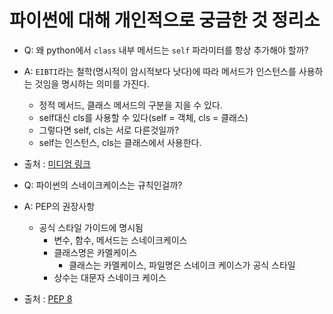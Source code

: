 # 파이썬에 대해 개인적으로 궁금한 것 정리소

- Q: 왜 python에서 `class` 내부 메서드는 `self` 파라미터를 항상 추가해야 할까?
- A: `EIBTI`라는 철학(명시적이 암시적보다 낫다)에 따라 메서드가 인스턴스를 사용하는 것임을 명시하는 의미를 가진다. 
    - 정적 메서드, 클래스 메서드의 구분을 지을 수 있다. 
    - self대신 cls를 사용할 수 있다(self = 객체, cls = 클래스)
    - 그렇다면 self, cls는 서로 다른것일까?
    - self는 인스턴스, cls는 클래스에서 사용한다.
- 출처 : [미디엄 링크](https://medium.com/@imissyoubrad/python-cls%EC%99%80-self-%EC%B0%A8%EC%9D%B4-%EC%96%B8%EC%A0%9C-%EC%96%B4%EB%96%BB%EA%B2%8C-%EC%82%AC%EC%9A%A9%ED%95%B4%EC%95%BC-%ED%95%A0%EA%B9%8C-87a68599a4f1)

- Q: 파이썬의 스네이크케이스는 규칙인걸까?
- A: PEP의 권장사항
    - 공식 스타일 가이드에 명시됨
        - 변수, 함수, 메서드는 스네이크케이스
        - 클래스명은 카멜케이스
            - 클래스는 카멜케이스, 파일명은 스네이크 케이스가 공식 스타일
        - 상수는 대문자 스네이크 케이스
- 출처 : [PEP 8](https://peps.python.org/pep-0008/)